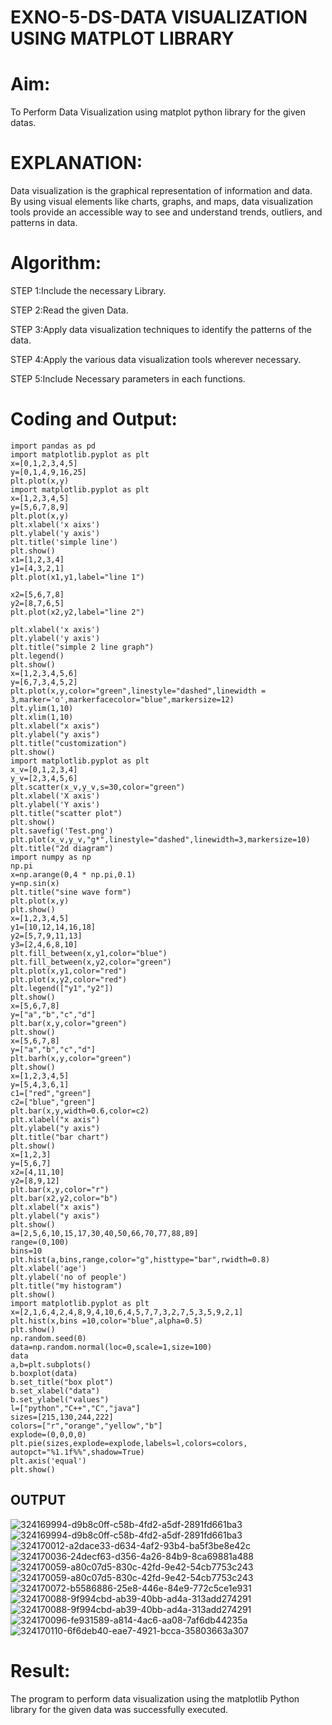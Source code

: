 # EXNO-5-DS-DATA VISUALIZATION USING MATPLOT LIBRARY

# Aim:
  To Perform Data Visualization using matplot python library for the given datas.

# EXPLANATION:
Data visualization is the graphical representation of information and data. By using visual elements like charts, graphs, and maps, data visualization tools provide an accessible way to see and understand trends, outliers, and patterns in data.

# Algorithm:
STEP 1:Include the necessary Library.

STEP 2:Read the given Data.

STEP 3:Apply data visualization techniques to identify the patterns of the data.

STEP 4:Apply the various data visualization tools wherever necessary.

STEP 5:Include Necessary parameters in each functions.

# Coding and Output:
~~~
import pandas as pd
import matplotlib.pyplot as plt
x=[0,1,2,3,4,5]
y=[0,1,4,9,16,25]
plt.plot(x,y)
import matplotlib.pyplot as plt
x=[1,2,3,4,5]
y=[5,6,7,8,9]
plt.plot(x,y)
plt.xlabel('x aixs')
plt.ylabel('y axis')
plt.title('simple line')
plt.show()
x1=[1,2,3,4]
y1=[4,3,2,1]
plt.plot(x1,y1,label="line 1")

x2=[5,6,7,8]
y2=[8,7,6,5]
plt.plot(x2,y2,label="line 2")

plt.xlabel('x axis')
plt.ylabel('y axis')
plt.title("simple 2 line graph")
plt.legend()
plt.show()
x=[1,2,3,4,5,6]
y=[6,7,3,4,5,2]
plt.plot(x,y,color="green",linestyle="dashed",linewidth = 3,marker='o',markerfacecolor="blue",markersize=12)
plt.ylim(1,10)
plt.xlim(1,10)
plt.xlabel("x axis")
plt.ylabel("y axis")
plt.title("customization")
plt.show()
import matplotlib.pyplot as plt
x_v=[0,1,2,3,4]
y_v=[2,3,4,5,6]
plt.scatter(x_v,y_v,s=30,color="green")
plt.xlabel('X axis')
plt.ylabel('Y axis')
plt.title("scatter plot")
plt.show()
plt.savefig('Test.png')
plt.plot(x_v,y_v,"g*",linestyle="dashed",linewidth=3,markersize=10)
plt.title("2d diagram")
import numpy as np
np.pi
x=np.arange(0,4 * np.pi,0.1)
y=np.sin(x)
plt.title("sine wave form")
plt.plot(x,y)
plt.show()
x=[1,2,3,4,5]
y1=[10,12,14,16,18]
y2=[5,7,9,11,13]
y3=[2,4,6,8,10]
plt.fill_between(x,y1,color="blue")
plt.fill_between(x,y2,color="green")
plt.plot(x,y1,color="red")
plt.plot(x,y2,color="red")
plt.legend(["y1","y2"])
plt.show()
x=[5,6,7,8]
y=["a","b","c","d"]
plt.bar(x,y,color="green")
plt.show()
x=[5,6,7,8]
y=["a","b","c","d"]
plt.barh(x,y,color="green")
plt.show()
x=[1,2,3,4,5]
y=[5,4,3,6,1]
c1=["red","green"]
c2=["blue","green"]
plt.bar(x,y,width=0.6,color=c2)
plt.xlabel("x axis")
plt.ylabel("y axis")
plt.title("bar chart")
plt.show()
x=[1,2,3]
y=[5,6,7]
x2=[4,11,10]
y2=[8,9,12]
plt.bar(x,y,color="r")
plt.bar(x2,y2,color="b")
plt.xlabel("x axis")
plt.ylabel("y axis")
plt.show()
a=[2,5,6,10,15,17,30,40,50,66,70,77,88,89]
range=(0,100)
bins=10
plt.hist(a,bins,range,color="g",histtype="bar",rwidth=0.8)
plt.xlabel('age')
plt.ylabel('no of people')
plt.title("my histogram")
plt.show()
import matplotlib.pyplot as plt
x=[2,1,6,4,2,4,8,9,4,10,6,4,5,7,7,3,2,7,5,3,5,9,2,1]
plt.hist(x,bins =10,color="blue",alpha=0.5)
plt.show()
np.random.seed(0)
data=np.random.normal(loc=0,scale=1,size=100)
data
a,b=plt.subplots()
b.boxplot(data)
b.set_title("box plot")
b.set_xlabel("data")
b.set_ylabel("values")
l=["python","C++","C","java"]
sizes=[215,130,244,222]
colors=["r","orange","yellow","b"]
explode=(0,0,0,0)
plt.pie(sizes,explode=explode,labels=l,colors=colors,
autopct="%1.1f%%",shadow=True)
plt.axis('equal')
plt.show()
~~~
## OUTPUT
![324169994-d9b8c0ff-c58b-4fd2-a5df-2891fd661ba3](https://github.com/RuchitraThiyagaraj/EXNO-5-DS/assets/154776996/d78d0ffa-b179-4686-9cff-12ad369753d1)
![324169994-d9b8c0ff-c58b-4fd2-a5df-2891fd661ba3](https://github.com/RuchitraThiyagaraj/EXNO-5-DS/assets/154776996/605ec15d-023a-4902-9f59-c89fb3f72ea6)
![324170012-a2dace33-d634-4af2-93b4-ba5f3be8e42c](https://github.com/RuchitraThiyagaraj/EXNO-5-DS/assets/154776996/946ba74c-495a-4fa8-a0a8-08e86be71f2c)
![324170036-24decf63-d356-4a26-84b9-8ca69881a488](https://github.com/RuchitraThiyagaraj/EXNO-5-DS/assets/154776996/96f3aa1a-3d0d-4bce-b9bb-15b2650b954e)
![324170059-a80c07d5-830c-42fd-9e42-54cb7753c243](https://github.com/RuchitraThiyagaraj/EXNO-5-DS/assets/154776996/0ae68f33-69af-4c7e-81e2-0e8c095e146b)
![324170059-a80c07d5-830c-42fd-9e42-54cb7753c243](https://github.com/RuchitraThiyagaraj/EXNO-5-DS/assets/154776996/000e7304-f785-4e40-bc4e-29989d24dbdd)
![324170072-b5586886-25e8-446e-84e9-772c5ce1e931](https://github.com/RuchitraThiyagaraj/EXNO-5-DS/assets/154776996/de929f2b-2e41-48d4-b8c2-2fc2176fa84b)
![324170088-9f994cbd-ab39-40bb-ad4a-313add274291](https://github.com/RuchitraThiyagaraj/EXNO-5-DS/assets/154776996/02574c5b-6412-456e-8da0-3f1a1bf8b6f3)
![324170088-9f994cbd-ab39-40bb-ad4a-313add274291](https://github.com/RuchitraThiyagaraj/EXNO-5-DS/assets/154776996/4ddd5af1-670b-434a-88ea-cb8b4dd50a4a)
![324170096-fe931589-a814-4ac6-aa08-7af6db44235a](https://github.com/RuchitraThiyagaraj/EXNO-5-DS/assets/154776996/5ee036e8-4944-4186-8473-6631ef295294)
![324170110-6f6deb40-eae7-4921-bcca-35803663a307](https://github.com/RuchitraThiyagaraj/EXNO-5-DS/assets/154776996/26bb1caf-328a-4af1-aed6-a425c339f217)


# Result:
The program to perform data visualization using the matplotlib Python library for the given data was successfully executed.
